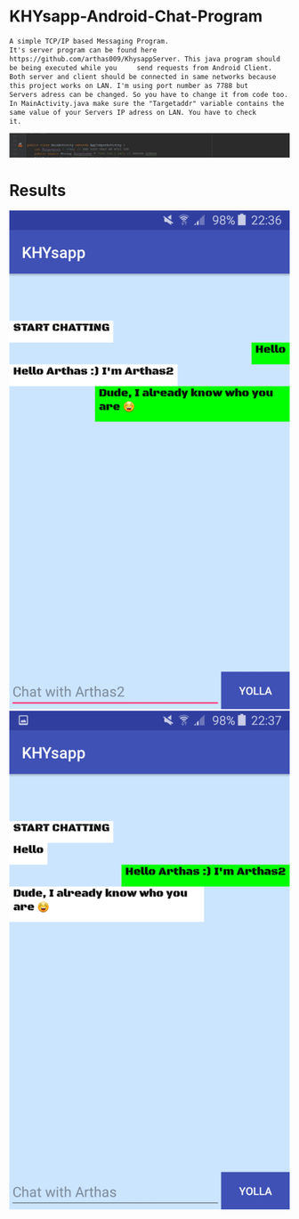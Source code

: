 # KHYsapp-Android-Chat-Program
    A simple TCP/IP based Messaging Program.
    It's server program can be found here https://github.com/arthas009/KhysappServer. This java program should be being executed while you     send requests from Android Client.
    Both server and client should be connected in same networks because this project works on LAN. I'm using port number as 7788 but           Servers adress can be changed. So you have to change it from code too.
    In MainActivity.java make sure the "Targetaddr" variable contains the same value of your Servers IP adress on LAN. You have to check       it.
![alt text](https://github.com/arthas009/KHYsapp-Android-Chat-Program/blob/master/guidance/serveradress.JPG)


# Results
![alt text](https://github.com/arthas009/KHYsapp-Android-Chat-Program/blob/master/guidance/fromArthas.png)
![alt text](https://github.com/arthas009/KHYsapp-Android-Chat-Program/blob/master/guidance/toArthas2.png)

